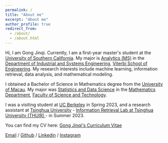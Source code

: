 ```yaml
---
permalink: /
title: "About me"
excerpt: "About me"
author_profile: true
redirect_from: 
  - /about/
  - /about.html
---
```


Hi, I am Gong Jinqi. Currently, I am a first-year master's student at the [University of Southern California](https://www.usc.edu/). My major is [Analytics (MS)](https://catalogue.usc.edu/preview_program.php?catoid=20&poid=28702&returnto=8266) in the [Department of Industrial and Systems Engineering](https://ise.usc.edu/), [Viterbi School of Engineering](https://viterbischool.usc.edu/). My research interests include machine learning, information retrieval, data analysis, and mathematical modeling.

I obtained a Bachelor of Science in Mathematics degree from the [University of Macau](https://www.um.edu.mo/). My major was [Statistics and Data Science](https://www.fst.um.edu.mo/math/bsc-courses/bachelor-sds-from-2019/) in the [Mathematics Department](https://www.fst.um.edu.mo/math/), [Faculty of Science and Technology](https://www.fst.um.edu.mo/). 

I was a visiting student at [UC Berkeley](https://www.berkeley.edu/) in Spring 2023, and a research assistant at [Tsinghua University](https://www.tsinghua.edu.cn/) - [Information Retrieval Lab at Tsinghua University (THUIR) ](http://www.thuir.cn/) - in Summer 2023.

You can find my CV here: [Gong Jinqi's Curriculum Vitae](../assets/Resume_Jinqi.pdf)

[Email](mailto:eggmangong@gmail.com) / [Github](https://github.com/Eggmangong/) / [Linkedin](https://www.linkedin.com/in/gongjinqi) / [Instagram](https://www.instagram.com/gongjinqi/)
